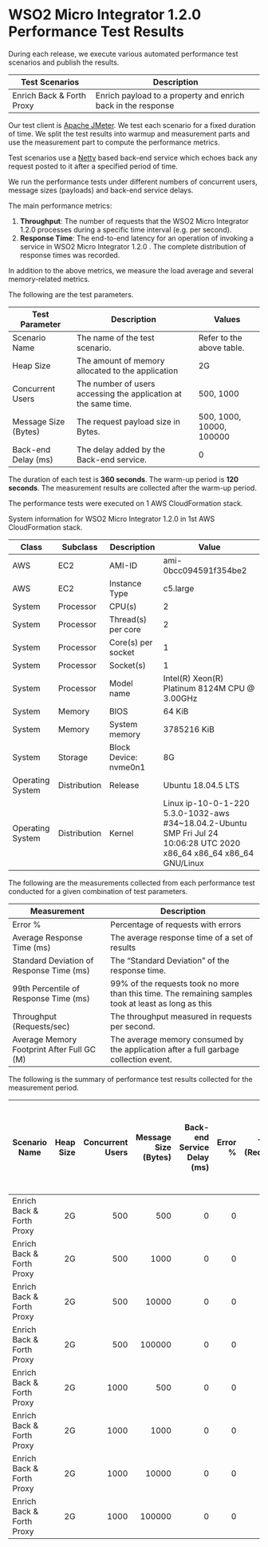 # WSO2 Micro Integrator 1.2.0 Performance Test Results

During each release, we execute various automated performance test scenarios and publish the results.

| Test Scenarios | Description |
| --- | --- |
| Enrich Back & Forth Proxy | Enrich payload to a property and enrich back in the response |

Our test client is [Apache JMeter](https://jmeter.apache.org/index.html). We test each scenario for a fixed duration of
time. We split the test results into warmup and measurement parts and use the measurement part to compute the
performance metrics.

Test scenarios use a [Netty](https://netty.io/) based back-end service which echoes back any request
posted to it after a specified period of time.

We run the performance tests under different numbers of concurrent users, message sizes (payloads) and back-end service
delays.

The main performance metrics:

1. **Throughput**: The number of requests that the WSO2 Micro Integrator 1.2.0 processes during a specific time interval (e.g. per second).
2. **Response Time**: The end-to-end latency for an operation of invoking a service in WSO2 Micro Integrator 1.2.0 . The complete distribution of response times was recorded.

In addition to the above metrics, we measure the load average and several memory-related metrics.

The following are the test parameters.

| Test Parameter | Description | Values |
| --- | --- | --- |
| Scenario Name | The name of the test scenario. | Refer to the above table. |
| Heap Size | The amount of memory allocated to the application | 2G |
| Concurrent Users | The number of users accessing the application at the same time. | 500, 1000 |
| Message Size (Bytes) | The request payload size in Bytes. | 500, 1000, 10000, 100000 |
| Back-end Delay (ms) | The delay added by the Back-end service. | 0 |

The duration of each test is **360 seconds**. The warm-up period is **120 seconds**.
The measurement results are collected after the warm-up period.

The performance tests were executed on 1 AWS CloudFormation stack.


System information for WSO2 Micro Integrator 1.2.0 in 1st AWS CloudFormation stack.

| Class | Subclass | Description | Value |
| --- | --- | --- | --- |
| AWS | EC2 | AMI-ID | ami-0bcc094591f354be2 |
| AWS | EC2 | Instance Type | c5.large |
| System | Processor | CPU(s) | 2 |
| System | Processor | Thread(s) per core | 2 |
| System | Processor | Core(s) per socket | 1 |
| System | Processor | Socket(s) | 1 |
| System | Processor | Model name | Intel(R) Xeon(R) Platinum 8124M CPU @ 3.00GHz |
| System | Memory | BIOS | 64 KiB |
| System | Memory | System memory | 3785216 KiB |
| System | Storage | Block Device: nvme0n1 | 8G |
| Operating System | Distribution | Release | Ubuntu 18.04.5 LTS |
| Operating System | Distribution | Kernel | Linux ip-10-0-1-220 5.3.0-1032-aws #34~18.04.2-Ubuntu SMP Fri Jul 24 10:06:28 UTC 2020 x86_64 x86_64 x86_64 GNU/Linux |


The following are the measurements collected from each performance test conducted for a given combination of
test parameters.

| Measurement | Description |
| --- | --- |
| Error % | Percentage of requests with errors |
| Average Response Time (ms) | The average response time of a set of results |
| Standard Deviation of Response Time (ms) | The “Standard Deviation” of the response time. |
| 99th Percentile of Response Time (ms) | 99% of the requests took no more than this time. The remaining samples took at least as long as this |
| Throughput (Requests/sec) | The throughput measured in requests per second. |
| Average Memory Footprint After Full GC (M) | The average memory consumed by the application after a full garbage collection event. |

The following is the summary of performance test results collected for the measurement period.

|  Scenario Name | Heap Size | Concurrent Users | Message Size (Bytes) | Back-end Service Delay (ms) | Error % | Throughput (Requests/sec) | Average Response Time (ms) | Standard Deviation of Response Time (ms) | 99th Percentile of Response Time (ms) | WSO2 Micro Integrator 1.2.0 GC Throughput (%) | Average WSO2 Micro Integrator 1.2.0 Memory Footprint After Full GC (M) |
|---|---:|---:|---:|---:|---:|---:|---:|---:|---:|---:|---:|
|  Enrich Back & Forth Proxy | 2G | 500 | 500 | 0 | 0 | 2504.43 | 199.46 | 93.08 | 469 | 92.86 | 163.639 |
|  Enrich Back & Forth Proxy | 2G | 500 | 1000 | 0 | 0 | 2141.47 | 233.43 | 108.99 | 523 | N/A | N/A |
|  Enrich Back & Forth Proxy | 2G | 500 | 10000 | 0 | 0 | 448.82 | 1111.86 | 292.43 | 1991 | N/A | N/A |
|  Enrich Back & Forth Proxy | 2G | 500 | 100000 | 0 | 0 | 26.57 | 17974.83 | 2642.89 | 23807 | N/A | N/A |
|  Enrich Back & Forth Proxy | 2G | 1000 | 500 | 0 | 0 | 2195.41 | 455.36 | 168.07 | 911 | N/A | N/A |
|  Enrich Back & Forth Proxy | 2G | 1000 | 1000 | 0 | 0 | 1984.15 | 503.51 | 200.79 | 1103 | N/A | N/A |
|  Enrich Back & Forth Proxy | 2G | 1000 | 10000 | 0 | 0 | 331.35 | 2993.33 | 967.62 | 5183 | N/A | N/A |
|  Enrich Back & Forth Proxy | 2G | 1000 | 100000 | 0 | 0 | 11.9 | 69557.74 | 8263.14 | 85503 | N/A | N/A |
